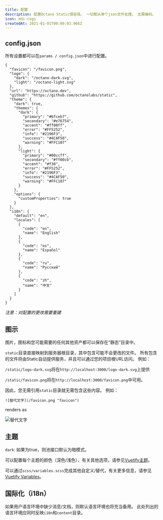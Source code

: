 ```yaml
---
title: 配置
description: 配置Octano Static很容易。 一切都从单个json文件处理。 无需编码。
icon: mdi-cogs
createdAt: 2021-01-01T00:00:03.966Z
---
```


## config.json

所有设置都可以在`params / config.json`中进行配置。

```json[params/config.json]
{
  "favicon": "/favicon.png",
  "logo": {
    "dark": "/octano-dark.svg",
    "light": "/octano-light.svg"
  },
  "url": "https://octano.dev",
  "github": "https://github.com/octanolabs/static",
  "theme": {
    "dark": true,
    "themes": {
      "dark": {
        "primary": "#6fceb7",
        "secondary": "#e76754",
        "accent": "#ff00ff",
        "error": "#FF5252",
        "info": "#2196F3",
        "success": "#4CAF50",
        "warning": "#FFC107"
      },
      "light": {
        "primary": "#00ccff",
        "secondary": "#ff00cb",
        "accent": "#f30",
        "error": "#FF5252",
        "info": "#2196F3",
        "success": "#4CAF50",
        "warning": "#FFC107"
      }
    },
    "options": { 
      "customProperties": true 
    }
  },
  "i18n": {
    "default": "en",
    "locales": [
      {
        "code": "en",
        "name": "English"
      },
      {
        "code": "es",
        "name": "Español"
      },
      {
        "code": "ru",
        "name": "Pусский"
      },
      {
        "code": "zh",
        "name": "中文"
      }
    ]
  }
}
```
*注意：对配置的更改需要重建*

## 图示

图片，图标和您可能需要的任何其他资产都可以保存在“静态”目录中。

`static`目录直接映射到服务器根目录，其中包含可能不会更改的文件。 所有包含的文件将由Static自动提供服务，并且可以通过您的项目根URL访问。 例如：

`/static/logo-dark.svg`将在`http://localhost:3000/logo-dark.svg`上提供

`/static/favicon.png`将在`http://localhost:3000/favicon.png`中可用。

因此，您无需引用`static`目录就无需包含这些内容。 例如：

`![替代文字](/favicon.png "favicon")`

renders as 

![替代文字](/favicon.png "favicon")

## 主题
 
`dark`: 如果为true，则池接口默认为暗模式。

可以配置每个主题的颜色（深色/浅色），有关其他选项，请参见[Vuetify主题](https://vuetifyjs.com/en/features/theme)。

可以通过`scss/variables.scss`完成其他自定义/替代，有关更多信息，请参见[Vuetify Variables](https://vuetifyjs.com/en/features/sass-variables/)。

## 国际化（i18n）

如果用户语言环境中缺少消息/文档，则默认语言环境也将充当备用。
此处列出的语言环境应同时反映`i18n`和`content`目录。
